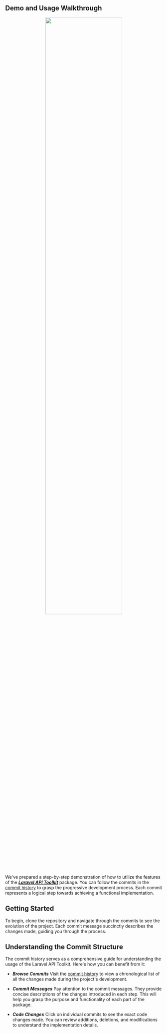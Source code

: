 ## Demo and Usage Walkthrough
<p align="center">
    <img src="https://raw.githubusercontent.com/ahmedesa/laravel-api-tool-kit/master/laravel-api-tool-kit.png" style="width:70%;">
</p>

We've prepared a step-by-step demonstration of how to utilize the features of the ***[Laravel API Toolkit](https://github.com/ahmedesa/laravel-api-tool-kit)*** package. You can follow the commits in the [commit history](https://github.com/ahmedesa/larave-api-tool-kit-demo/commits/master) to grasp the progressive development process. Each commit represents a logical step towards achieving a functional implementation.


## Getting Started

To begin, clone the repository and navigate through the commits to see the evolution of the project. Each commit message succinctly describes the changes made, guiding you through the process.

## Understanding the Commit Structure
The commit history serves as a comprehensive guide for understanding the usage of the Laravel API Toolkit. Here's how you can benefit from it:

- ***Browse Commits*** Visit the [commit history](https://github.com/ahmedesa/larave-api-tool-kit-demo/commits/master) to view a chronological list of all the changes made during the project's development.

- ***Commit Messages*** Pay attention to the commit messages. They provide concise descriptions of the changes introduced in each step. This will help you grasp the purpose and functionality of each part of the package.

- ***Code Changes*** Click on individual commits to see the exact code changes made. You can review additions, deletions, and modifications to understand the implementation details.
